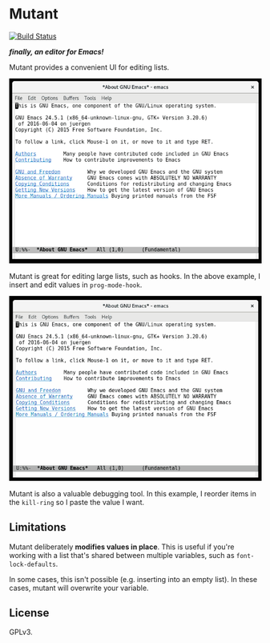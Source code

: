 # Mutant
[![Build Status](https://travis-ci.org/Wilfred/mutant.svg?branch=master)](https://travis-ci.org/Wilfred/mutant)

***finally, an editor for Emacs!***

Mutant provides a convenient UI for editing lists.

![edit_hook](edit_hook.gif)

Mutant is great for editing large lists, such as hooks. In the above
example, I insert and edit values in `prog-mode-hook`.

![kill_ring](kill_ring.gif)

Mutant is also a valuable debugging tool. In this example, I reorder
items in the `kill-ring` so I paste the value I want.

## Limitations

Mutant deliberately **modifies values in place**. This is useful if
you're working with a list that's shared between multiple variables,
such as `font-lock-defaults`.

In some cases, this isn't possible (e.g. inserting into an empty
list). In these cases, mutant will overwrite your variable.

## License

GPLv3.
